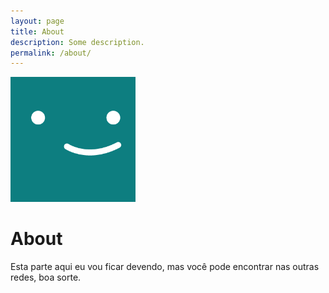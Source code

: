 ```yaml
---
layout: page
title: About
description: Some description.
permalink: /about/
---
```


<img class="img-rounded" src="/assets/img/uploads/profile.png" alt="Fabricio Aguiar" width="200">

# About

Esta parte aqui eu vou ficar devendo, mas você pode encontrar nas outras redes, boa sorte.
